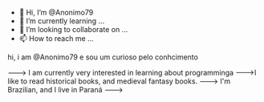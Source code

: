 - 👋 Hi, I’m @Anonimo79 
- 🌱 I’m currently learning ...
- 💞️ I’m looking to collaborate on ...
- 📫 How to reach me ...

<!---
Anonimo79/Anonimo79 is a ✨ special ✨ repository because its `README.md` (this file) appears on your GitHub profile.
You can click the Preview link to take a look at your changes.
--->hi, i am  @Anonimo79 e sou um curioso pelo conhcimento
---> I am currently very interested in learning about programminga
--->I like to read historical books, and medieval fantasy books. 
--->  I'm Brazilian, and I live in Paraná
---> 
